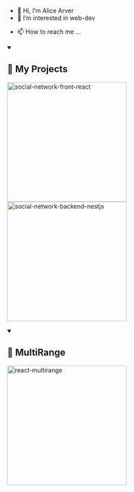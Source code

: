 - 👋 Hi, I’m Alice Arver
- 👀 I’m interested in web-dev
<!-- - 🌱 I’m currently learning  -->
- 📫 How to reach me ...

<details open> 
  <summary><h2>📘 My Projects</h2></summary>
  <p align="left">
    <a href="https://github.com/AlessArver/social-network-front-react"><img width="278" src="https://denvercoder1-github-readme-stats.vercel.app/api/pin/?username=AlessArver&repo=social-network-front-react&theme=react&bg_color=1F222E&title_color=0dff00&border_color=0dff00&icon_color=F8D866&show_icons=false" alt="social-network-front-react">
    </a>
    <a href="https://github.com/AlessArver/social-network-backend-nestjs"><img width="278" src="https://denvercoder1-github-readme-stats.vercel.app/api/pin/?username=AlessArver&repo=social-network-backend-nestjs&theme=react&bg_color=1F222E&title_color=0dff00&border_color=0dff00&icon_color=F8D866&show_icons=false" alt="social-network-backend-nestjs">
    </a>
  </p>
</details>
<details open> 
  <summary><h2>📘 MultiRange</h2></summary>
  <p align="left">
     <a href="https://github.com/AlessArver/react-multirange"><img width="278" src="https://denvercoder1-github-readme-stats.vercel.app/api/pin/?username=AlessArver&repo=react-multirange&theme=react&bg_color=1F222E&title_color=0dff00&border_color=0dff00&icon_color=F8D866&show_icons=false" alt="react-multirange">
    </a>
  </p>
</details>
